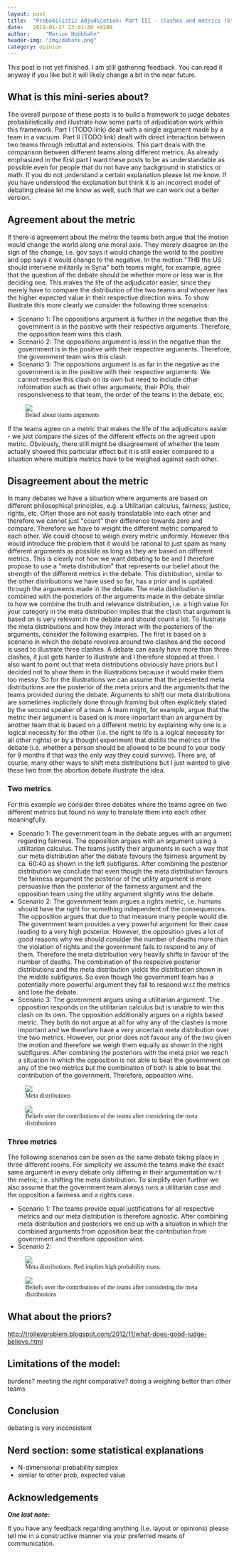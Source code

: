 ```yaml
---
layout: post
title:  "Probabilistic Adjudication: Part III - clashes and metrics (Still under construction)"
date:   2019-01-17 23:01:30 +0200
author:     "Marius Hobbhahn"
header-img: "img/debate.png"
category: opinion
---
```


This post is not yet finished. I am still gathering feedback. You can read it anyway if you like but it will likely change a bit in the near future. 

## What is this mini-series about?

The overall purpose of these posts is to build a framework to judge debates probabilistically and illustrate how some parts of adjudication work within this framework. Part I (TODO:link) dealt with a single argument made by a team in a vacuum. Part II (TODO:link) dealt with direct interaction between two teams through rebuttal and extensions. This part deals with the comparison between different teams along different metrics. As already emphasized in the first part I want these posts to be as understandable as possible even for people that do not have any background in statistics or math. If you do not understand a certain explanation please let me know. If you have understood the explanation but think it is an incorrect model of debating please let me know as well, such that we can work out a better version.

## Agreement about the metric

If there is agreement about the metric the teams both argue that the motion would change the world along one moral axis. They merely disagree on the sign of the change, i.e. gov says it would change the world to the positive and opp says it would change to the negative. In the motion "THB the US should intervene militarily in Syria" both teams might, for example, agree that the question of the debate should be whether more or less war is the deciding one. This makes the life of the adjudicator easier, since they merely have to compare the distribution of the two teams and whoever has the higher expected value in their respective direction wins. To show illustrate this more clearly we consider the following three scenarios:

- Scenario 1: The oppositions argument is further in the negative than the government is in the positive with their respective arguments. Therefore, the opposition team wins this clash. 
- Scenario 2: The oppositions argument is less in the negative than the government is in the positive with their respective arguments. Therefore, the government team wins this clash. 
- Scenario 3: The oppositions argument is as far in the negative as the government is in the positive with their respective arguments. We cannot resolve this clash on its own but need to include other information such as their other arguments, their POIs, their responsiveness to that team, the order of the teams in the debate, etc. 

<figure>
  <img src="/img/Probabilistic_Judging_3/same_metric.png"/>
  <figcaption><span style="font-family:Papyrus; font-size:1em;">Belief about teams arguments</span></figcaption>
</figure>

If the teams agree on a metric that makes the life of the adjudicators easier - we just compare the sizes of the different effects on the agreed upon metric. Obviously, there still might be disagreement of whether the team actually showed this particular effect but it is still easier compared to a situation where multiple metrics have to be weighed against each other. 

## Disagreement about the metric

In many debates we have a situation where arguments are based on different philosophical principles, e.g. a Utilitarian calculus, fairness, justice, rights, etc. Often those are not easily translatable into each other and therefore we cannot just "count" their difference towards zero and compare. Therefore we have to weight the different metric compared to each other. We could choose to weigh every metric uniformly. However this would introduce the problem that it would be rational to just spam as many different arguments as possible as long as they are based on different metrics. This is clearly not how we want debating to be and I therefore propose to use a "meta distribution" that represents our belief about the strength of the different metrics in the debate. This distribution, similar to the other distributions we have used so far, has a prior and is updated through the arguments made in the debate. The meta distribution is combined with the posteriors of the arguments made in the debate similar to how we combine the truth and relevance distribution, i.e. a high value for your category in the meta distribution implies that the clash that argument is based on is very relevant in the debate and should count a lot. To illustrate the meta distributions and how they interact with the posteriors of the arguments, consider the following examples. The first is based on a scenario in which the debate revolves around two clashes and the second is used to illustrate three clashes. A debate can easily have more than three clashes, it just gets harder to illustrate and I therefore stopped at three. I also want to point out that meta distributions obviously have priors but I decided not to show them in the illustrations because it would make them too messy. So for the illustrations we can assume that the presented meta distributions are the posterior of the meta priors and the arguments that the teams provided during the debate. Arguments to shift our meta distributions are sometimes implicitely done through framing but often explicitely stated by the second speaker of a team. A team might, for example, argue that the metric their argument is based on is more important than an argument by another team that is based on a different metric by explaining why one is a logical necessity for the other (i.e. the right to life is a logical necessity for all other rights) or by a thought experiment that distills the metrics of the debate (i.e. whether a person should be allowed to be bound to your body for 9 months if that was the only way they could survive). There are, of course, many other ways to shift meta distributions but I just wanted to give these two from the abortion debate illustrate the idea.

### Two metrics

For this example we consider three debates where the teams agree on two different metrics but found no way to translate them into each other meaningfully. 

- Scenario 1: The government team in the debate argues with an argument regarding fairness. The opposition argues with an argument using a utilitarian calculus. The teams justify their arguments in such a way that our meta distribution after the debate favours the fairness argument by ca. 60:40 as shown in the left subfigures. After combining the posterior distribution we conclude that even though the meta distribution favours the fairness argument the posterior of the utility argument is more persuasive than the posterior of the fairness argument and the opposition team using the utility argument slightly wins the debate. 
- Scenario 2: The government team argues a rights metric, i.e. humans should have the right for something independent of the consequences. The opposition argues that due to that measure many people would die. The government team provides a very powerful argument for their case leading to a very high posterior. However, the opposition gives a lot of good reasons why we should consider the number of deaths more than the violation of rights and the government fails to respond to any of them. Therefore the meta distribution very heavily shifts in favour of the number of deaths. The combination of the respecive posterior distributions and the meta distribution yields the distribution shown in the middle subfigures. So even though the government team has a potentially more powerful argument they fail to respond w.r.t the metrics and lose the debate. 
- Scenario 3: The government argues using a utilitarian argument. The opposition responds on the utilitarian calculus but is unable to win this clash on its own. The opposition additionally argues on a rights based metric. They both do not argue at all for why any of the clashes is more important and we therefore have a very uncertain meta distribution over the two metrics. However, our prior does not favour any of the two given the motion and therefore we weigh them equally as shown in the right subfigures. After combining the posteriors with the meta prior we reach a situation in which the opposition is not able to beat the government on any of the two metrics but the combination of both is able to beat the contribution of the government. Therefore, opposition wins. 

<figure>
  <img src="/img/Probabilistic_Judging_3/2D_meta_priors.png"/>
  <figcaption><span style="font-family:Papyrus; font-size:1em;">Meta distributions</span></figcaption>
</figure>

<figure>
  <img src="/img/Probabilistic_Judging_3/different_metric2D.png"/>
  <figcaption><span style="font-family:Papyrus; font-size:1em;">Beliefs over the contributions of the teams after considering the meta distributions</span></figcaption>
</figure>

### Three metrics

The following scenarios can be seen as the same debate taking place in three different rooms. For simplicity we assume the teams make the exact same argument in every debate only differing in their argumentation w.r.t the metric, i.e. shifting the meta distribution. To simplify even further we also assume that the government team always runs a utilitarian case and the opposition a fairness and a rights case. 

- Scenario 1: The teams provide equal justifications for all respective metrics and our meta distribution is therefore agnostic. After combining meta distribution and posteriors we end up with a situation in which the combined arguments from opposition beat the contribution from government and therefore opposition wins. 
- Scenario 2: 

<figure>
  <img src="/img/Probabilistic_Judging_3/3D_meta_priors.png"/>
  <figcaption><span style="font-family:Papyrus; font-size:1em;">Meta distributions. Red implies high probability mass.</span></figcaption>
</figure>

<figure>
  <img src="/img/Probabilistic_Judging_3/different_metric3D.png"/>
  <figcaption><span style="font-family:Papyrus; font-size:1em;">Beliefs over the contributions of the teams after considering the meta distributions</span></figcaption>
</figure>

## What about the priors?

http://trolleyproblem.blogspot.com/2012/11/what-does-good-judge-believe.html

## Limitations of the model:

burdens? 
meeting the right comparative?
doing a weighing better than other teams

## Conclusion

debating is very inconsistent

## Nerd section: some statistical explanations 

- N-dimensional probability simplex
- similar to other prob, expected value

## Acknowledgements


***One last note:***

If you have any feedback regarding anything (i.e. layout or opinions) please tell me in a constructive manner via your preferred means of communication.

